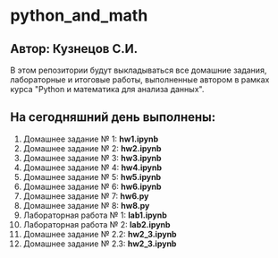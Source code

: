 # python_and_math
## Автор: Кузнецов С.И.

В этом репозитории будут выкладываться все домашние задания, лабораторные и итоговые работы, выполненные автором в рамках курса "Python и математика для анализа данных".

## На сегодняшний день выполнены:
1. Домашнее задание № 1: **hw1.ipynb**
2. Домашнее задание № 2: **hw2.ipynb**
3. Домашнее задание № 3: **hw3.ipynb**
4. Домашнее задание № 4: **hw4.ipynb**
5. Домашнее задание № 5: **hw5.ipynb**
6. Домашнее задание № 6: **hw6.ipynb**
7. Домашнее задание № 7: **hw6.py**
8. Домашнее задание № 8: **hw8.py**
9. Лабораторная работа № 1: **lab1.ipynb**
10. Лабораторная работа № 2: **lab2.ipynb**
11. Домашнее задание № 2.2: **hw2_3.ipynb**
12. Домашнее задание № 2.3: **hw2_3.ipynb**
